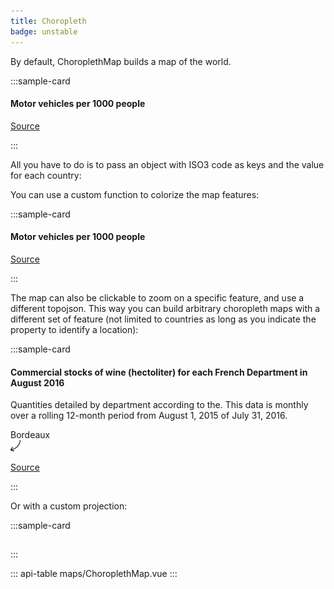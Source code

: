 ```yaml
---
title: Choropleth
badge: unstable
---
```


By default, ChoroplethMap builds a map of the world.

:::sample-card
<div class="bg-light p-4">
  <h4 class="mb-4">Motor vehicles per 1000 people</h4>
  <choropleth-map  :data="motorVehiclesPer1000people" hatch-empty zoomable />
  <p class="text-right">
    <a href="https://en.wikipedia.org/wiki/List_of_countries_by_vehicles_per_capita">
      Source
    </a>
  </p>
</div>
:::

All you have to do is to pass an object with ISO3 code as keys and the value for
each country:

<collapsible-block label="Show the data structure" :json="motorVehiclesPer1000people" />

You can use a custom function to colorize the map features:

:::sample-card
<div class="bg-light p-4">
  <h4 class="mb-4">Motor vehicles per 1000 people</h4>
  <choropleth-map 
    :data="motorVehiclesPer1000people" 
    :feature-color-scale="featureColorScale" />
  <p class="text-right">
    <a href="https://en.wikipedia.org/wiki/List_of_countries_by_vehicles_per_capita">
      Source
    </a>
  </p>
</div>
:::


The map can also be clickable to zoom on a specific feature, and use a different
topojson. This way you can build arbitrary choropleth maps with a different set
of feature (not limited to countries as long as you indicate the property to
identify a location):

:::sample-card
<div class="bg-light p-4">
  <h4>Commercial stocks of wine (hectoliter) for each French Department in August 2016</h4>
  <p>Quantities detailed by department according to the. This data is monthly over a rolling 12-month period from August 1, 2015 of July 31, 2016.</p>
  <choropleth-map
    :data="wineStockByDepartment"
    clickable
    zoomable
    topojson-url="./assets/topojson/france-departments.json"
    topojson-objects="departements"
    topojson-objects-path="properties.code">
    <template #legend-cursor="{ value, identifier }">      
      <div class="bg-dark text-light px-2 py-1 text-nowrap">
        <span v-html="`${value.toLocaleString()} hl`"></span>
      </div>
    </template>
    <choropleth-map-annotation :latitude="44.836151" :longitude="-0.580816" placement="righttop" class="text-center">
      Bordeaux<br /><img src="/assets/img/arrow-bottom.svg" width="16px" />
    </choropleth-map-annotation>
  </choropleth-map>
  <p class="text-right">
    <a href="https://www.data.gouv.fr/fr/datasets/campagnes-viti-vinicoles-depuis-2011/">
      Source
    </a>
  </p>
</div>
:::

<collapsible-block label="Show the data structure" :json="wineStockByDepartment" />

Or with a custom projection:

:::sample-card
<div class="bg-dark p-4">
  <div>
    <choropleth-map 
      :center="[33.435499, 35.167406]" 
      :projection="geoOrthographic" 
      :zoom-min="0.9"
      color="#aaf" 
      outline-color="#fff"
      graticule-color="#333"
      graticule hide-legend outline spherical zoomable
    >
      <choropleth-map-annotation 
        :height="15" 
        :latitude="35.167406" 
        :longitude="33.435499" 
        :width="15" 
        class="text-center" 
        drop-shadow="none"
        scale 
      >
        <div class="border border-warning" style="height: 15px; width: 15px"></div>
      </choropleth-map-annotation>
    </div>
  </div>
</div>
:::

::: api-table maps/ChoroplethMap.vue :::

<script>
import { geoOrthographic } from 'd3-geo'
import { pick } from 'lodash'
import { scaleThreshold } from 'd3'

export default {
  computed: {
    featureColorScale () {
      const scale = scaleThreshold()
        .domain([100, 300, 700])
        .range(["#ffffcc","#c2e699","#78c679", "#238443"]);
      return scale
    }
  },
  data () {
    return {   
      geoOrthographic,
      motorVehiclesInEurope: false,   
      motorVehiclesPer1000people: {
        "SMR": 1263,
        "MCO": 899,
        "USA": 797,
        "LIE": 750,
        "ISL": 745,
        "LUX": 739,
        "AUS": 717,
        "NZL": 712,
        "MLT": 693,
        "ITA": 679,
        "GUM": 677,
        "PRI": 635,
        "GRC": 624,
        "FIN": 612,
        "CAN": 607,
        "ESP": 593,
        "JPN": 591,
        "NOR": 584,
        "FRA": 578,
        "AUT": 578,
        "DEU": 572,
        "SVN": 567,
        "CHE": 566,
        "LTU": 560,
        "BEL": 559,
        "PRT": 548,
        "BHR": 537,
        "POL": 537,
        "QAT": 532,
        "CYP": 532,
        "NLD": 528,
        "KWT": 527,
        "SWE": 520,
        "GBR": 519,
        "IRL": 513,
        "BRN": 510,
        "CZE": 485,
        "DNK": 480,
        "EST": 476,
        "BRB": 469,
        "LBN": 434,
        "BGR": 393,
        "HRV": 380,
        "KOR": 376,
        "SVK": 364,
        "BLR": 362,
        "MYS": 361,
        "TTO": 353,
        "ISR": 346,
        "HUN": 345,
        "SAU": 336,
        "TWN": 324,
        "LVA": 319,
        "ARG": 314,
        "ARE": 313,
        "MNE": 309,
        "RUS": 293,
        "SUR": 291,
        "LBY": 290,
        "MEX": 275,
        "BRA": 249,
        "SRB": 238,
        "ROU": 235,
        "ATG": 230,
        "KNA": 223,
        "KAZ": 219,
        "OMN": 215,
        "BIH": 214,
        "THA": 206,
        "VCT": 204,
        "IRN": 200,
        "URY": 200,
        "JAM": 188,
        "CHL": 184,
        "FJI": 179,
        "CRI": 177,
        "SYC": 176,
        "MUS": 175,
        "BLZ": 174,
        "TON": 174,
        "UKR": 173,
        "LCA": 166,
        "JOR": 165,
        "ZAF": 165,
        "DMA": 163,
        "NRU": 159,
        "MDA": 156,
        "GEO": 155,
        "MKD": 155,
        "SGP": 149,
        "VEN": 147,
        "KIR": 146,
        "TUR": 144,
        "BWA": 133,
        "PAN": 132,
        "DOM": 128,
        "TUN": 125,
        "ALB": 124,
        "GRD": 122,
        "ZWE": 114,
        "DZA": 114,
        "NAM": 107,
        "TKM": 106,
        "ARM": 103,
        "CPV": 101,
        "AZE": 101,
        "GUY": 95,
        "HND": 95,
        "SLV": 94,
        "SWZ": 89,
        "CHN": 83,
        "BHS": 81,
        "HKG": 77,
        "WSM": 77,
        "LKA": 76,
        "SYR": 73,
        "PER": 73,
        "MNG": 72,
        "ECU": 71,
        "COL": 71,
        "MAR": 70,
        "BOL": 68,
        "GTM": 68,
        "IDN": 60,
        "KGZ": 59,
        "NIC": 57,
        "BTN": 57,
        "VUT": 54,
        "PRY": 54,
        "IRQ": 50,
        "EGY": 45,
        "PSE": 42,
        "TJK": 38,
        "CUB": 38,
        "AGO": 38,
        "UZB": 37,
        "FSM": 37,
        "YEM": 35,
        "GNB": 33,
        "COM": 33,
        "NGA": 31,
        "PHL": 30,
        "GHA": 30,
        "AFG": 28,
        "MDV": 28,
        "DJI": 28,
        "COG": 27,
        "SDN": 27,
        "MDG": 26,
        "KEN": 24,
        "VNM": 23,
        "SEN": 22,
        "BEN": 22,
        "KHM": 21,
        "ZMB": 21,
        "LAO": 20,
        "CIB": 20,
        "PAK": 18,
        "IND": 18,
        "CMR": 14,
        "GAB": 14,
        "MLI": 14,
        "PNG": 13,
        "GNQ": 13,
        "BFA": 12,
        "MOZ": 12,
        "HTI": 12,
        "ERI": 11,
        "PRK": 11,
        "MWI": 8,
        "UGA": 8,
        "TZA": 7,
        "NER": 7,
        "GMB": 7,
        "MMR": 7,
        "SLE": 6,
        "TCD": 6,
        "BDI": 6,
        "GIN": 5,
        "RWA": 5,
        "NPL": 5,
        "MRT": 5,
        "COD": 5,
        "CAF": 4,
        "LSA": 4,
        "ETH": 3,
        "LBR": 3,
        "BGD": 3,
        "SLB": 3,
        "SOM": 3,
        "TGO": 2
      },
      wineStockByDepartment: {
        "01": 10155,
        "02": 686,
        "03": 851,
        "04": 1786,
        "05": 225,
        "06": 66,
        "07": 21156,
        "08": 165,
        "09": 0,
        "10": 7731,
        "11": 207334,
        "12": 0,
        "13": 1699268,
        "14": 325321,
        "15": 4002,
        "16": 11038,
        "17": 493,
        "18": 2712,
        "19": 29,
        "2A": 0,
        "2B": 22518,
        "21": 147630,
        "22": 170,
        "23": 0,
        "24": 40713,
        "25": 0,
        "26": 1115,
        "27": 410,
        "28": 0,
        "29": 0,
        "30": 168319,
        "31": 14023,
        "32": 23450,
        "33": 2416742,
        "34": 856268,
        "35": 9899,
        "36": 267,
        "37": 7179,
        "38": 68,
        "39": 17025,
        "40": 986,
        "41": 53451,
        "42": 8154,
        "43": 1576,
        "44": 120456,
        "45": 4569,
        "46": 15274,
        "47": 1061,
        "48": 62,
        "49": 48127,
        "50": 0,
        "51": 146309,
        "52": 506,
        "53": 906,
        "54": 0,
        "55": 0,
        "56": 0,
        "57": 642,
        "58": 960,
        "59": 3355,
        "60": 424,
        "61": 44,
        "62": 101972,
        "63": 1001,
        "64": 8380,
        "65": 0,
        "66": 80076,
        "67": 219631,
        "68": 6173,
        "69": 232683,
        "70": 0,
        "71": 431251,
        "72": 23,
        "73": 1,
        "74": 29,
        "75": 1486,
        "76": 26255,
        "77": 118021,
        "78": 74781,
        "79": 103690,
        "80": 413,
        "81": 7780,
        "82": 31273,
        "83": 160518,
        "84": 218890,
        "85": 0,
        "86": 3688,
        "87": 803,
        "88": 0,
        "89": 26907,
        "90": 0,
        "91": 8749,
        "92": 11208,
        "93": 4595,
        "94": 13394,
        "95": 840
      }
    }
  }
}
</script>
